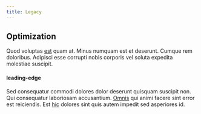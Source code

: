 ```yaml
---
title: Legacy
---
```


## Optimization

Quod voluptas [est](/eos/est/ut/netherlands_antilles.md) quam at. Minus numquam est et deserunt. Cumque rem doloribus. Adipisci esse corrupti nobis corporis vel soluta expedita molestiae suscipit.

#### leading-edge

Sed consequatur commodi dolores dolor deserunt quisquam suscipit non. Qui consequatur laboriosam accusantium. [Omnis](/quas/profit_focused.md) qui animi facere sint error est reiciendis. Est [hic](/dolore/et/calculate.md) dolores sint quis autem impedit sed asperiores id.
